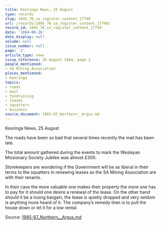 ```yaml
---
title: Kooringa News, 25 August
type: records
slug: 1845_76_sa_register_content_17749
url: /records/1845_76_sa_register_content_17749/
record_id: 1845_76_sa_register_content_17749
date: '1864-08-26'
date_display: null
volume: null
issue_number: null
page: '2'
article_type: news
issue_reference: 26 August 1864, page 2
people_mentioned:
- SA Mining Association
places_mentioned:
- Kooringa
topics:
- roads
- mail
- fundraising
- leases
- squatters
- business
source_document: 1985-87_Northern__Argus.md
---
```


Kooringa News, 25 August

The roads have been so bad that several times recently the mail has been late.

The total amount gathered during the events to mark the Wesleyan Missionary Society Jubilee was almost £300.

Storekeepers are wondering if the Government will be as liberal in their terms to the squatters in renewing leases as the SA Mining Association are with their tenants.

In their case the more valuable one makes their property the more one has to pay for it should one desire a renewal of the lease.  On the other hand should it be a losing bargain, the lease is quietly dropped and very seldom is anything more heard of it.  The company’s remedy then is to pull the house down or let it for a low rental.

Source: [1985-87_Northern__Argus.md](/downloads/markdown/1985-87_Northern__Argus.md)

